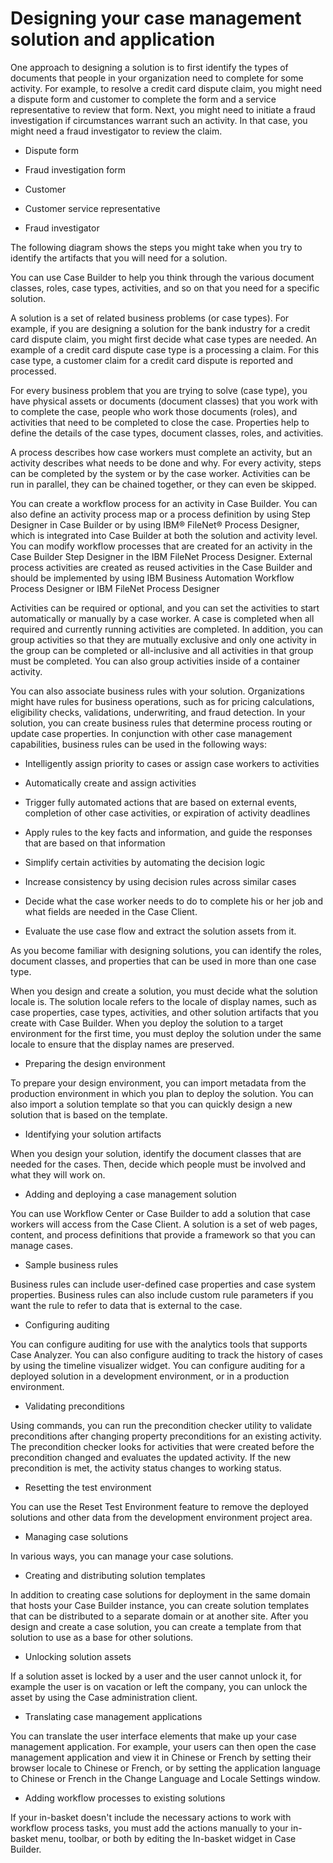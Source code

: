 # Designing your case management solution and application

One approach to designing a solution is to first identify the types of documents that people in
your organization need to complete for some activity. For example, to resolve a credit card dispute
claim, you might need a dispute form and customer to complete the form and a service representative
to review that form. Next, you might need to initiate a fraud investigation if circumstances warrant
such an activity. In that case, you might need a fraud investigator to review the claim.

- Dispute form
- Fraud investigation form

- Customer
- Customer service representative
- Fraud investigator

The following diagram shows the steps you might take when you try
to identify the artifacts that you will need for a solution.

You can use Case Builder to help you think through the
various document classes, roles, case types, activities, and so on that you need for a specific
solution.

<!-- image -->

A solution is a set of related business problems (or case types).
For example, if you are designing a solution for the bank industry
for a credit card dispute claim, you might first decide what case
types are needed. An example of a credit card dispute case type is
a processing a claim. For this case type, a customer claim for a credit
card dispute is reported and processed.

For every business problem that you are trying to solve (case type), you have physical assets or
documents (document classes) that you work with to complete the case, people who work those
documents (roles), and activities that need to be completed to close the case. Properties help to
define the details of the case types, document classes, roles, and activities.

A process describes how case workers must complete an activity, but an activity describes what
needs to be done and why. For every activity, steps can be completed by the system or by the case
worker. Activities can be run in parallel, they can be chained together, or they can even be
skipped.

You can create a workflow process for an activity in Case Builder. You can also define an
activity process map or a process definition by using Step Designer in Case Builder or by using IBM®
FileNet® Process Designer, which is integrated into
Case Builder at both the solution
and activity level. You can modify workflow processes that are created for an activity in the
Case Builder Step Designer in the
IBM
FileNet Process Designer. External process
activities are created as reused activities in the Case Builder and should be implemented by
using IBM Business Automation
Workflow
Process Designer or
IBM
FileNet Process Designer

Activities can be required or optional, and you can set the activities to start automatically or
manually by a case worker. A case is completed when all required and currently running activities
are completed. In addition, you can group activities so that they are mutually exclusive and only
one activity in the group can be completed or all-inclusive and all activities in that group must be
completed. You can also group activities inside of a container activity.

You can also associate business rules with your solution. Organizations might have rules for
business operations, such as for pricing calculations, eligibility checks, validations,
underwriting, and fraud detection. In your solution, you can create business rules that determine
process routing or update case properties. In conjunction with other case management  capabilities,
business rules can be used in the following ways:

- Intelligently assign priority to cases or assign case workers to activities
- Automatically create and assign activities
- Trigger fully automated actions that are based on external events, completion of other case
activities, or expiration of activity deadlines
- Apply rules to the key facts and information, and guide the responses
that are based on that information
- Simplify certain activities by automating the decision logic
- Increase consistency by using decision rules across similar cases

- Decide what the case worker needs to do to complete his or her
job and what fields are needed in the Case Client.
- Evaluate the use case flow and extract the solution assets from
it.

As you become familiar with designing solutions, you can identify the roles, document classes,
and properties that can be used in more than one case type.

When you design and create a solution, you must decide what the solution locale
is. The solution locale refers to the locale of display names, such as case properties, case types,
activities, and other solution artifacts that you create with Case Builder. When you deploy the solution to a target environment
for the first time, you must deploy the solution under the same locale to ensure that the display
names are preserved.

- Preparing the design environment

To prepare your design environment, you can import metadata from the production environment in which you plan to deploy the solution. You can also import a solution template so that you can quickly design a new solution that is based on the template.
- Identifying your solution artifacts

When you design your solution, identify the document classes that are needed for the cases. Then, decide which people must be involved and what they will work on.
- Adding and deploying a case management solution

You can use Workflow Center or Case Builder to add a solution that case workers will access from the Case Client. A solution is a set of web pages, content, and process definitions that provide a framework so that you can manage cases.
- Sample business rules

Business rules can include user-defined case properties and case system properties. Business rules can also include custom rule parameters if you want the rule to refer to data that is external to the case.
- Configuring auditing

You can configure auditing for use with the analytics tools that supports Case Analyzer. You can also configure auditing to track the history of cases by using the timeline visualizer widget. You can configure auditing for a deployed solution in a development environment, or in a production environment.
- Validating preconditions

Using commands, you can run the precondition checker utility to validate preconditions after changing property preconditions for an existing activity. The precondition checker looks for activities that were created before the precondition changed and evaluates the updated activity. If the new precondition is met, the activity status changes to working status.
- Resetting the test environment

You can use the Reset Test Environment feature to remove the deployed solutions and other data from the development environment project area.
- Managing case solutions

In various ways, you can manage your case solutions.
- Creating and distributing solution templates

In addition to creating case solutions for deployment in the same domain that hosts your Case Builder instance, you can create solution templates that can be distributed to a separate domain or at another site. After you design and create a case solution, you can create a template from that solution to use as a base for other solutions.
- Unlocking solution assets

If a solution asset is locked by a user and the user cannot unlock it, for example the user is on vacation or left the company, you can unlock the asset by using the  Case administration client.
- Translating case management applications

You can translate the user interface elements that make up your case management application. For example, your users can then open the case management application and view it in Chinese or French by setting their browser locale to Chinese or French, or by setting the application language to Chinese or French in the Change Language and Locale Settings window.
- Adding workflow processes to existing solutions

If your in-basket doesn't include the necessary actions to work with workflow process tasks, you must add the actions manually to your in-basket menu, toolbar, or both by editing the In-basket widget in Case Builder.